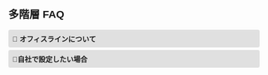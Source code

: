 <!DOCTYPE html>
<html lang="ja">
<head>
  <meta charset="UTF-8">
  <title>多階層FAQ</title>
  <style>
    body {
      font-family: sans-serif;
      padding: 20px;
    }
    .layer {
      margin-left: 20px;
      margin-top: 10px;
    }
    .faq-toggle {
      background-color: #e0e0e0;
      padding: 8px;
      margin-top: 5px;
      cursor: pointer;
      font-weight: bold;
      border-radius: 4px;
    }
    .faq-content {
      display: none;
      padding: 10px;
      background-color: #f9f9f9;
      border-left: 3px solid #0078D7;
      border-radius: 4px;
    }
  </style>
</head>
<body>

  <h2>多階層 FAQ</h2>

  <!-- 第1階層 -->
  <div class="faq-toggle" onclick="toggle(this)">🔽 オフィスラインについて</div>
  <div class="faq-content layer">
    
    <!-- 第2階層 -->
    <div class="faq-toggle" onclick="toggle(this)">🔽 セルフページについて</div>
    <div class="faq-content layer">
      
      <!-- 第3階層 -->
      <div class="faq-toggle" onclick="toggle(this)">🔽セルフページで出来ることは？ </div>
      <div class="faq-content layer">
        
        <!-- 第4階層 -->
        <p><strong>Q:</strong> セルフページで設定出来ることは？<br>
           <strong>A:</strong> 無条件転送やスケジュール転送が設定可能です。
           　　　　　　　　　　　着信拒否（有償）も設定可能。
　　　　　　　　　　　　　　　　　詳細は0120-874-839へお問合せください。</p>
      </div>
    <!-- 他の第2階層 -->
      <div class="faq-toggle" onclick="toggle(this)">🔽自社で設定したい場合 </div>
      <div class="faq-content layer">


    </div>

    <!-- 他の第2階層 -->
    <div class="faq-toggle" onclick="toggle(this)">🔽 カスコンについて</div>
    <div class="faq-content layer">
      <p><strong>Q:</strong> 設定できる機能は？<br>
         <strong>A:</strong> ファーストスケジュール機能など。</p>
    </div>

  </div>

<script>
function toggle(element) {
  const next = element.nextElementSibling;
  const isVisible = next.style.display === "block";
  next.style.display = isVisible ? "none" : "block";
  element.textContent = isVisible
    ? element.textContent.replace("🔼", "🔽")
    : element.textContent.replace("🔽", "🔼");
}
</script>

</body>
</html>
